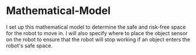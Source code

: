 # Mathematical-Model

I set up this mathematical model to determine the safe and risk-free space for the robot to move in. I will also specify where to place the object sensor on the robot to ensure that the robot will stop working if an object enters the robot's safe space.
